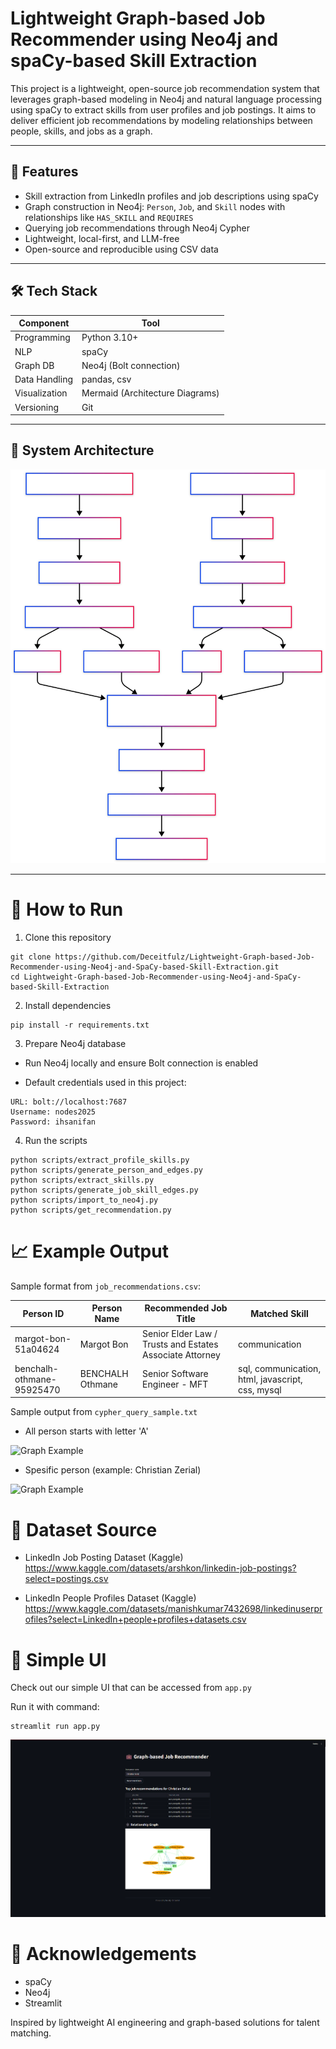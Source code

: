 # Lightweight Graph-based Job Recommender using Neo4j and spaCy-based Skill Extraction

This project is a lightweight, open-source job recommendation system that leverages graph-based modeling in Neo4j and natural language processing using spaCy to extract skills from user profiles and job postings. It aims to deliver efficient job recommendations by modeling relationships between people, skills, and jobs as a graph.

---

## 📌 Features

- Skill extraction from LinkedIn profiles and job descriptions using spaCy
- Graph construction in Neo4j: `Person`, `Job`, and `Skill` nodes with relationships like `HAS_SKILL` and `REQUIRES`
- Querying job recommendations through Neo4j Cypher
- Lightweight, local-first, and LLM-free
- Open-source and reproducible using CSV data

---

## 🛠️ Tech Stack

| Component     | Tool                        |
|---------------|-----------------------------|
| Programming   | Python 3.10+                |
| NLP           | spaCy                       |
| Graph DB      | Neo4j (Bolt connection)     |
| Data Handling | pandas, csv                 |
| Visualization | Mermaid (Architecture Diagrams) |
| Versioning    | Git                         |

---

## 🧠 System Architecture

![System Architecture](assets/Architecture.svg)

---

# 🚀 How to Run

1. Clone this repository

```
git clone https://github.com/Deceitfulz/Lightweight-Graph-based-Job-Recommender-using-Neo4j-and-SpaCy-based-Skill-Extraction.git
cd Lightweight-Graph-based-Job-Recommender-using-Neo4j-and-SpaCy-based-Skill-Extraction
```

2. Install dependencies

```
pip install -r requirements.txt
```

3. Prepare Neo4j database

- Run Neo4j locally and ensure Bolt connection is enabled

- Default credentials used in this project:

```
URL: bolt://localhost:7687
Username: nodes2025
Password: ihsanifan
```

4. Run the scripts

```
python scripts/extract_profile_skills.py
python scripts/generate_person_and_edges.py
python scripts/extract_skills.py
python scripts/generate_job_skill_edges.py
python scripts/import_to_neo4j.py
python scripts/get_recommendation.py
```

# 📈 Example Output
Sample format from `job_recommendations.csv`:

| Person ID | Person Name | Recommended Job Title | Matched Skill |
|---------------|-----------------------------| - | - |
| margot-bon-51a04624   |      Margot Bon           | Senior Elder Law / Trusts and Estates Associate Attorney | communication |
| benchalh-othmane-95925470           | BENCHALH Othmane                       | Senior Software Engineer - MFT | sql, communication, html, javascript, css, mysql|

Sample output from `cypher_query_sample.txt`
- All person starts with letter 'A'

![Graph Example](assets/Graph_example.svg)

- Spesific person (example: Christian Zerial)

![Graph Example](assets/Graph_example_spesific.svg)

# 📄 Dataset Source
- LinkedIn Job Posting Dataset (Kaggle)
https://www.kaggle.com/datasets/arshkon/linkedin-job-postings?select=postings.csv

- LinkedIn People Profiles Dataset (Kaggle)
https://www.kaggle.com/datasets/manishkumar7432698/linkedinuserprofiles?select=LinkedIn+people+profiles+datasets.csv

# 💎 Simple UI

Check out our simple UI that can be accessed from `app.py`

Run it with command:
```
streamlit run app.py
```

![Streamlit UI](assets/streamlit_ui.png)


# 🤝 Acknowledgements
- spaCy
- Neo4j
- Streamlit

Inspired by lightweight AI engineering and graph-based solutions for talent matching.
